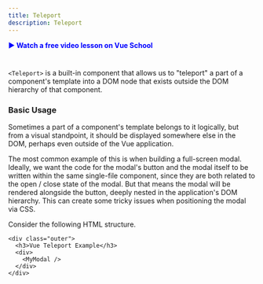 ```yaml
---
title: Teleport
description: Teleport
---
```


<a href="https://vueschool.io/lessons/vue-3-teleport?friend=vuejs" target="_blank" style="display: inline-flex; align-items: center; text-decoration: none; font-weight: bolder; color: blue;">
  ▶️ Watch a free video lesson on Vue School
</a>

#

`<Teleport>` is a built-in component that allows us to "teleport" a part of a component's template into a DOM node that exists outside the DOM hierarchy of that component.

### Basic Usage​
Sometimes a part of a component's template belongs to it logically, but from a visual standpoint, it should be displayed somewhere else in the DOM, perhaps even outside of the Vue application.

The most common example of this is when building a full-screen modal. Ideally, we want the code for the modal's button and the modal itself to be written within the same single-file component, since they are both related to the open / close state of the modal. But that means the modal will be rendered alongside the button, deeply nested in the application's DOM hierarchy. This can create some tricky issues when positioning the modal via CSS.

Consider the following HTML structure.

```
<div class="outer">
  <h3>Vue Teleport Example</h3>
  <div>
    <MyModal />
  </div>
</div>
```